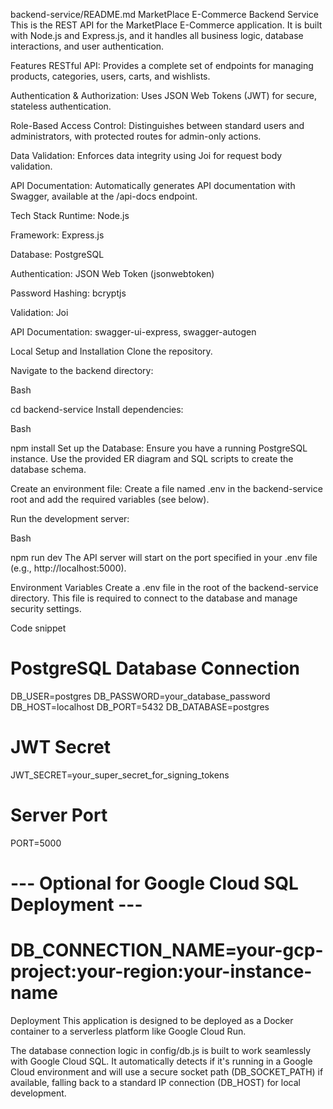 backend-service/README.md
MarketPlace E-Commerce Backend Service
This is the REST API for the MarketPlace E-Commerce application. It is built with Node.js and Express.js, and it handles all business logic, database interactions, and user authentication.

Features
RESTful API: Provides a complete set of endpoints for managing products, categories, users, carts, and wishlists.

Authentication & Authorization: Uses JSON Web Tokens (JWT) for secure, stateless authentication.

Role-Based Access Control: Distinguishes between standard users and administrators, with protected routes for admin-only actions.

Data Validation: Enforces data integrity using Joi for request body validation.

API Documentation: Automatically generates API documentation with Swagger, available at the /api-docs endpoint.

Tech Stack
Runtime: Node.js

Framework: Express.js

Database: PostgreSQL

Authentication: JSON Web Token (jsonwebtoken)

Password Hashing: bcryptjs

Validation: Joi

API Documentation: swagger-ui-express, swagger-autogen

Local Setup and Installation
Clone the repository.

Navigate to the backend directory:

Bash

cd backend-service
Install dependencies:

Bash

npm install
Set up the Database: Ensure you have a running PostgreSQL instance. Use the provided ER diagram and SQL scripts to create the database schema.

Create an environment file: Create a file named .env in the backend-service root and add the required variables (see below).

Run the development server:

Bash

npm run dev
The API server will start on the port specified in your .env file (e.g., http://localhost:5000).

Environment Variables
Create a .env file in the root of the backend-service directory. This file is required to connect to the database and manage security settings.

Code snippet

# PostgreSQL Database Connection
DB_USER=postgres
DB_PASSWORD=your_database_password
DB_HOST=localhost
DB_PORT=5432
DB_DATABASE=postgres

# JWT Secret
JWT_SECRET=your_super_secret_for_signing_tokens

# Server Port
PORT=5000

# --- Optional for Google Cloud SQL Deployment ---
# DB_CONNECTION_NAME=your-gcp-project:your-region:your-instance-name
Deployment
This application is designed to be deployed as a Docker container to a serverless platform like Google Cloud Run.

The database connection logic in config/db.js is built to work seamlessly with Google Cloud SQL. It automatically detects if it's running in a Google Cloud environment and will use a secure socket path (DB_SOCKET_PATH) if available, falling back to a standard IP connection (DB_HOST) for local development.
